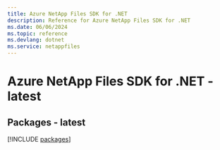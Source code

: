```yaml
---
title: Azure NetApp Files SDK for .NET
description: Reference for Azure NetApp Files SDK for .NET
ms.date: 06/06/2024
ms.topic: reference
ms.devlang: dotnet
ms.service: netappfiles
---
```

# Azure NetApp Files SDK for .NET - latest
## Packages - latest
[!INCLUDE [packages](netapp-files-index.md)]